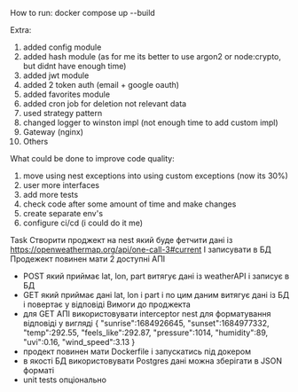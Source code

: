 How to run:
docker compose up --build

Extra:
1. added config module
2. added hash module (as for me its better to use argon2 or node:crypto, but didnt have enough time)
3. added jwt module
4. added 2 token auth (email + google oauth)
5. added favorites module
6. added cron job for deletion not relevant data
7. used strategy pattern
8. changed logger to winston impl (not enough time to add custom impl)
9. Gateway (nginx)
10. Others

What could be done to improve code quality:
1. move using nest exceptions into using custom exceptions (now its 30%)
2. user more interfaces 
3. add more tests
4. check code after some amount of time and make changes
5. create separate env's
6. configure ci/cd (i could do it me)

Task
Створити проджект на nest який буде фетчити дані із
https://openweathermap.org/api/one-call-3#current
І записувати в БД
Продежект повинен мати 2 доступні АПІ
 - POST який приймає lat, lon, part витягує дані із weatherAPI і записує в БД
 - GET який приймає дані lat, lon і part і по цим даним витягує дані із БД і повертає
у відповіді
Вимоги до проджекта
 - для GET АПІ використовувати interceptor nest для форматування відповіді у вигляді
{
 "sunrise":1684926645,
 "sunset":1684977332,
 "temp":292.55,
 "feels_like":292.87,
 "pressure":1014,
 "humidity":89,
 "uvi":0.16,
 "wind_speed":3.13
}
 - продект повинен мати Dockerfile і запускатись під докером
 - в якості БД використовувати Postgres дані можна зберігати в JSON форматі
 - unit tests опціонально
